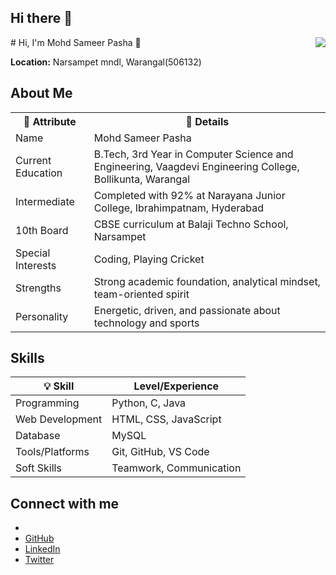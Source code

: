 ## Hi there 👋

<!--
**Sameer0166/Sameer0166** is a ✨ _special_ ✨ repository because its `README.md` (this file) appears on your GitHub profile.

Here are some ideas to get you started:

- 🔭 I’m currently working on ...
- 🌱 I’m currently learning ...
- 👯 I’m looking to collaborate on ...
- 🤔 I’m looking for help with ...
- 💬 Ask me about ...
- 📫 How to reach me: ...
- 😄 Pronouns: ...
- ⚡ Fun fact: ...
-->

 <img align="right" src="https://github.com/Sameer0166/Sameer0166/commits?author=sameerpic.jpg"/>
# Hi, I'm Mohd Sameer Pasha 👋

**Location:** Narsampet mndl, Warangal(506132)

## About Me

<table>
  <tr>
    <th>📌 Attribute</th>
    <th>📝 Details</th>
  </tr>
  <tr>
    <td>Name</td>
    <td>Mohd Sameer Pasha</td>
  </tr>
  <tr>
    <td>Current Education</td>
    <td>B.Tech, 3rd Year in Computer Science and Engineering, Vaagdevi Engineering College, Bollikunta, Warangal</td>
  </tr>
  <tr>
    <td>Intermediate</td>
    <td>Completed with 92% at Narayana Junior College, Ibrahimpatnam, Hyderabad</td>
  </tr>
  <tr>
    <td>10th Board</td>
    <td>CBSE curriculum at Balaji Techno School, Narsampet</td>
  </tr>
  <tr>
    <td>Special Interests</td>
    <td>Coding, Playing Cricket</td>
  </tr>
  <tr>
    <td>Strengths</td>
    <td>Strong academic foundation, analytical mindset, team-oriented spirit</td>
  </tr>
  <tr>
    <td>Personality</td>
    <td>Energetic, driven, and passionate about technology and sports</td>
  </tr>
</table>

## Skills
| 💡 Skill            | Level/Experience         |
|---------------------|-------------------------|
| Programming         | Python, C, Java         |
| Web Development     | HTML, CSS, JavaScript   |
| Database            | MySQL                   |
| Tools/Platforms     | Git, GitHub, VS Code    |
| Soft Skills         | Teamwork, Communication |
## Connect with me
- [email]:(https://mail.google.com/sameerpasha0166@gmail.com)
- [GitHub](https://github.com/Sameer0166)
- [LinkedIn](https://www.linkedin.com/in/mohd-sameer-pasha-987785363)
- [Twitter](https://twitter.com/sameer__0166)
